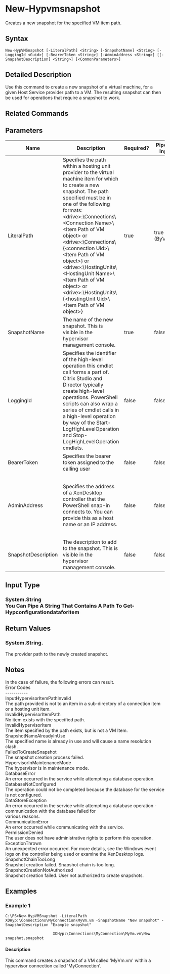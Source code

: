 ﻿
# New-Hypvmsnapshot
Creates a new snapshot for the specified VM item path.
## Syntax
```
New-HypVMSnapshot [-LiteralPath] <String> [-SnapshotName] <String> [-LoggingId <Guid>] [-BearerToken <String>] [-AdminAddress <String>] [[-SnapshotDescription] <String>] [<CommonParameters>]
```
## Detailed Description
Use this command to create a new snapshot of a virtual machine, for a given Host Service provider path to a VM. The resulting snapshot can then be used for operations that require a snapshot to work.


## Related Commands

## Parameters
| Name   | Description | Required? | Pipeline Input | Default Value |
| --- | --- | --- | --- | --- |
| LiteralPath | Specifies the path within a hosting unit provider to the virtual machine item for which to create a new snapshot. The path specified must be in one of the following formats: &lt;drive&gt;:\\Connections\\&lt;Connection Name&gt;\\&lt;Item Path of VM object&gt; or  &lt;drive&gt;:\\Connections\\{&lt;connection Uid&gt;\\&lt;Item Path of VM object&gt;} or &lt;drive&gt;:\\HostingUnits\\&lt;HostingUnit Name&gt;\\&lt;Item Path of VM object&gt; or  &lt;drive&gt;:\\HostingUnits\\{&lt;hostingUnit Uid&gt;\\&lt;Item Path of VM object&gt;} | true | true (ByValue) |  |
| SnapshotName | The name of the new snapshot. This is visible in the hypervisor management console. | true | false |  |
| LoggingId | Specifies the identifier of the high-level operation this cmdlet call forms a part of. Citrix Studio and Director typically create high-level operations. PowerShell scripts can also wrap a series of cmdlet calls in a high-level operation by way of the Start-LogHighLevelOperation and Stop-LogHighLevelOperation cmdlets. | false | false |  |
| BearerToken | Specifies the bearer token assigned to the calling user | false | false |  |
| AdminAddress | Specifies the address of a XenDesktop controller that the PowerShell snap-in connects to.  You can provide this as a host name or an IP address. | false | false | LocalHost. Once a value is provided by any cmdlet, this value becomes the default. |
| SnapshotDescription | The description to add to the snapshot. This is visible in the hypervisor management console. | false | false |  |

## Input Type

### System.String<br>    You Can Pipe A String That Contains A Path To Get-Hypconfigurationdataforitem

## Return Values

### System.String.
The provider path to the newly created snapshot.
## Notes
In the case of failure, the following errors can result.<br>    Error Codes<br>    -----------<br>    InputHypervisorItemPathInvalid<br>    The path provided is not to an item in a sub-directory of a connection item or a hosting unit item.<br>    InvalidHypervisorItemPath<br>    No item exists with the specified path.<br>    InvalidHypervisorItem<br>    The item specified by the path exists, but is not a VM Item.<br>    SnapshotNameAlreadyInUse<br>    The specified name is already in use and will cause a name resolution clash.<br>    FailedToCreateSnapshot<br>    The snapshot creation process failed.<br>    HypervisorInMaintenanceMode<br>    The hypervisor is in maintenance mode.<br>    DatabaseError<br>    An error occurred in the service while attempting a database operation.<br>    DatabaseNotConfigured<br>    The operation could not be completed because the database for the service is not configured.<br>    DataStoreException<br>    An error occurred in the service while attempting a database operation - communication with the database failed for<br>    various reasons.<br>    CommunicationError<br>    An error occurred while communicating with the service.<br>    PermissionDenied<br>    The user does not have administrative rights to perform this operation.<br>    ExceptionThrown<br>    An unexpected error occurred.  For more details, see the Windows event logs on the controller being used or examine the XenDesktop logs.<br>    SnapshotChainTooLong<br>    Snapshot creation failed. Snapshot chain is too long.<br>    SnapshotCreationNotAuthorized<br>    Snapshot creation failed. User not authorized to create snapshots.
## Examples

### Example 1
```
C:\PS>New-HypVMSnapshot -LiteralPath XDHyp:\Connections\MyConnection\MyVm.vm -SnapshotName "New snapshot" -SnapshotDescription "Example snapshot"

                     XDHyp:\Connections\MyConnection\MyVm.vm\New snapshot.snapshot
```
#### Description
This command creates a snapshot of a VM called 'MyVm.vm' within a hypervisor connection called 'MyConnection'.
